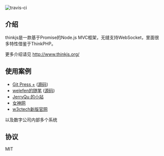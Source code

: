 ![travis-ci](https://travis-ci.org/welefen/thinkjs.svg?branch=master)

## 介绍
thinkjs是一款基于Promise的Node.js MVC框架，无缝支持WebSocket，里面很多特性借鉴于ThinkPHP。

更多介绍请见 http://www.thinkjs.org/

## 使用案例

* [Git Press +](http://www.gitpress.org)  ([源码](https://github.com/akira-cn/gitpress)) 
* [welefen的随笔](http://www.welefen.com) ([源码](https://github.com/welefen/thinkpress))
* [JerryQu 的小站](http://www.imququ.com)
* [女神网](http://www.ueapp.com)
* [w3ctech新版官网](http://new.w3ctech.com/)

以及数字公司内部多个系统

## 协议

MIT
